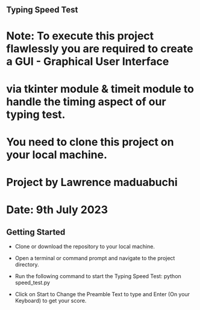 ## Typing Speed Test
# Note: To execute this project flawlessly you are required to create a GUI - Graphical User Interface
# via tkinter module & timeit module to handle the timing aspect of our typing test.
# You need to clone this project on your local machine.
# Project by Lawrence maduabuchi
# Date: 9th July 2023

## Getting Started
* Clone or download the repository to your local machine.

* Open a terminal or command prompt and navigate to the project directory.

* Run the following command to start the Typing Speed Test: python speed_test.py
* Click on Start to Change the Preamble Text to type and Enter (On your Keyboard) to get your score.

